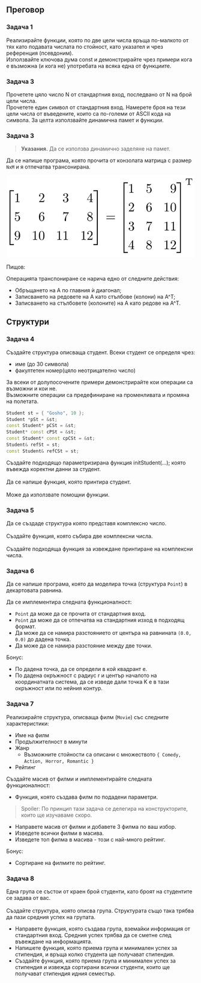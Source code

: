 ## Преговор

### Задача 1
Реализирайте функции, която по две цели числа връща по-малкото от тях като подавата числата по стойност, като указател и чрез референция (псевдоним). <br />
Използвайте ключова дума const и демонстрирайте чрез примери кога е възможна (и кога не) употребата на всяка една от функциите. <br />

### Задача 3
 Прочетете цяло число N от стандартния вход, последвано от N на брой цели числа. <br />
 Прочетете един символ от стандартния вход. Намерете броя на тези цели числа от въведените, които са по-големи от ASCII кода на символа. За целта използвайте динамична памет и функции. <br />

 ### Задача 3

> __Указания.__
> Да се използва динамично заделяне на памет. <br />

Да се напише програма, която прочита от конзолата матрица с размер `NxM` и я отпечатва трансонирана. <br />


![](img/transpose.png)

Пищов: <br />

Операцията транспониране се нарича едно от следните действия: <br />
* Обръщането на A по главния ѝ диагонал;
* Записването на редовете на A като стълбове (колони) на A^T;
* Записването на стълбовете (колоните) на A като редове на A^T.

## Структури

### Задача 4
Създайте структура описваща студент.
Всеки студент се определя чрез:
- име (до 30 символа)
- факултетен номер(цяло неотрицателно число)           

За всеки от долупосочените примери демонстрирайте кои операции са възможни и кои не. <br />
Възможните операции са предефиниране на променливата и промяна на полетата. <br />

```c++
Student st = { "Gosho", 10 };
Student *pSt = &st;
const Student* pCSt = &st;
Student* const cPSt = &st;
const Student* const cpCSt = &st;
Student& refSt = st;
const Student& refCSt = st;
```

Създайте подходящо параметризирана функция initStudent(...); която въвежда коректни данни за студент. <br />                            
Да се напише функция, която принтира студент. <br />                           
Може да използвате помощни функции. <br />  

### Задача 5

Да се създаде структура която представя комплексно число. <br />    
Създайте функция, която събира две комплексни числа. <br />        
Създайте подходяща функция за извеждане принтиране на комплексни числа. <br />           
                                                        
### Задача 6

Да се напише програма, която да моделира точка (структура `Point`) в декартовата равнина.

Да се имплементира следната функционалност:
* `Point` да може да се прочита от стандартния вход.
* `Point` да може да се отпечатва на стандартния изход в подходящ формат.
* Да може да се намира разстоянието от центъра на равнината `(0.0, 0.0)` до дадена точка.
* Да може да се намира разстояние между две точки.

Бонус:
* По дадена точка, да се определи в кой квадрант е.
* По дадена окръжност с радиус r и център началото на координатната система, да се изведе дали точка K е в тази окръжност или по нейния контур.

### Задача 7

Реализирайте структура, описваща филм (`Movie`) със следните характеристики:
* Име на филм
* Продължителност в минути
* Жанр
  * Възможните стойности са описани с множеството 
  `{ Comedy, Action, Horror, Romantic }`
* Рейтинг

Създайте масив от филми и имплементирайте следната функционалност:

* Функция, която създава филм по подадени параметри.
> Spoiler: По принцип тази задача се делегира на конструкторите, които ще изучаваме скоро.
* Направете масив от филми и добавете 3 филма по ваш избор.
* Изведете всички филми в масива.
* Изведете топ филма в масива - този с най-много рейтинг.

Бонус:
* Сортиране на филмите по рейтинг.

### Задача 8

Една група се състои от краен брой студенти, като броят на студентите се задава от вас. <br />                       
Създайте структура, която описва група. Структурата също така трябва да пази средния успех на групата. <br />                     
* Направете функция, която създава група, вземайки информация от стандартния вход. Средния успех трябва да се сметне след въвеждане на информацията.                               
* Напишете функция, която приема група и минимален успех за стипендия, и връща колко студента ще получават стипендия.
* Създайте функция, която приема група и минимален успех за стипендия и извежда сортирани всички студенти, които ще получават стипендия идния семестър.        